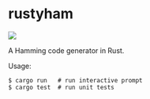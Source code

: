 # rustyham

[![](https://travis-ci.org/KeyboardFire/rustyham.svg?branch=master)](https://travis-ci.org/KeyboardFire/rustyham)

A Hamming code generator in Rust.

Usage:

    $ cargo run   # run interactive prompt
    $ cargo test  # run unit tests

